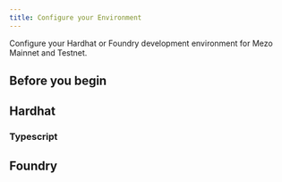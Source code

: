 ```yaml
---
title: Configure your Environment
---
```


Configure your Hardhat or Foundry development environment for Mezo Mainnet and Testnet.

## Before you begin

## Hardhat

### Typescript


## Foundry

